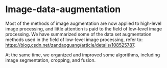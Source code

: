 # Image-data-augmentation
Most of the methods of image augmentation are now applied to high-level image processing, 
and little attention is paid to the field of low-level image processing. We have summarized 
some of the data set augmentation methods used in the field of low-level image processing, 
refer to: https://blog.csdn.net/zandaoguang/article/details/108525787.

At the same time, we organized and improved some algorithms, including image segmentation, cropping, and fusion.
